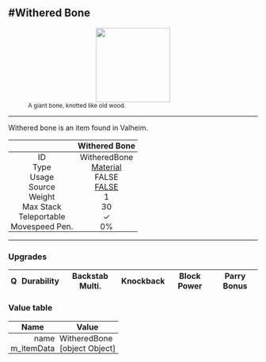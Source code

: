 <meta property="og:title" content="Withered Bone - MoreValheim" /><meta property="og:type" content="website" /><meta property="og:image" content="/assets/withered_bone.png" /><meta property="og:description" content="Withered Bone is an item found in Valheim." /><meta name="theme-color" content="#546D78"><meta name="twitter:card" content="summary_large_image">
#Withered Bone
-------------
<style>img {width:20px;}.tb {width:150px;display: block;margin-left: auto;margin-right: auto;}</style>

<style>.md-typeset table:not([class]) th:not([align]) {min-width:unset!important;}</style>
<style>td{padding:0em 0.3em!important;text-align:center!important;border-left:.05rem solid var(--md-default-fg-color--lightest)}</style>

<style>th{padding:0.1em 0.3em!important;text-align:center!important;font-weight:bold}</style>

<style>pre{text-align:right!important}</style>
<style>table tr td:first-child {border-left: 0;};</style>

<figure><img src="/assets/withered_bone.png" class="tb" /><figcaption><small>A giant bone, knotted like old wood.</small></figcaption></figure>

-------------

Withered bone is an item found in Valheim.

|        | Withered Bone              |
| ----------- | ------------------------------------ |
| ID |WitheredBone
| Type | [Material](../../types/material)
| Usage | FALSE<br>
| Source | [FALSE](../../items/false)
| Weight | 1 |
| Max Stack | 30 |
| Teleportable | ✓
| Movespeed Pen. | 0%


-------------

### Upgrades
| Q | Durability | Backstab Multi. | Knockback | Block Power | Parry Bonus
| - | - | - | - | - | - 


### Value table
| Name | Value
| - | - |
| <div style="text-align:right">name</div> | <div style="text-align:left">WitheredBone</div> | 
| <div style="text-align:right">m_itemData</div> | <div style="text-align:left">[object Object]</div> | 